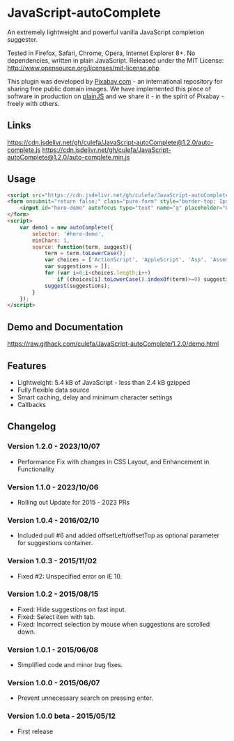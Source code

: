 JavaScript-autoComplete
===================

An extremely lightweight and powerful vanilla JavaScript completion suggester.

Tested in Firefox, Safari, Chrome, Opera, Internet Explorer 8+. No dependencies, written in plain JavaScript.
Released under the MIT License: http://www.opensource.org/licenses/mit-license.php

This plugin was developed by [Pixabay.com](https://pixabay.com/) - an international repository for sharing free public domain images.
We have implemented this piece of software in production on [plainJS](https://plainjs.com/) and we share it - in the spirit of Pixabay - freely with others.

## Links

https://cdn.jsdelivr.net/gh/culefa/JavaScript-autoComplete@1.2.0/auto-complete.js
https://cdn.jsdelivr.net/gh/culefa/JavaScript-autoComplete@1.2.0/auto-complete.min.js

## Usage
```html
<script src="https://cdn.jsdelivr.net/gh/culefa/JavaScript-autoComplete@1.2.0/auto-complete.min.js"></script>
<form onsubmit="return false;" class="pure-form" style="border-top: 1px solid #eee;border-bottom:1px solid #eee;background:#fafafa;margin:30px 0;padding:20px 10px;text-align:center">
    <input id="hero-demo" autofocus type="text" name="q" placeholder="Programming languages ..." style="width:100%;max-width:600px;outline:0">
</form>
<script>
    var demo1 = new autoComplete({
        selector: '#hero-demo',
        minChars: 1,
        source: function(term, suggest){
            term = term.toLowerCase();
            var choices = ['ActionScript', 'AppleScript', 'Asp', 'Assembly', 'BASIC', 'Batch', 'C', 'C++', 'CSS', 'Clojure', 'COBOL', 'ColdFusion', 'Erlang', 'Fortran', 'Groovy', 'Haskell', 'HTML', 'Java', 'JavaScript', 'Lisp', 'Perl', 'PHP', 'PowerShell', 'Python', 'Ruby', 'Scala', 'Scheme', 'SQL', 'TeX', 'XML'];
            var suggestions = [];
            for (var i=0;i<choices.length;i++)
                if (choices[i].toLowerCase().indexOf(term)>=0) suggestions.push(choices[i]);
            suggest(suggestions);
        }
    });
</script>
```
    

## Demo and Documentation

https://raw.githack.com/culefa/JavaScript-autoComplete/1.2.0/demo.html

## Features

* Lightweight: 5.4 kB of JavaScript - less than 2.4 kB gzipped
* Fully flexible data source
* Smart caching, delay and minimum character settings
* Callbacks

## Changelog

### Version 1.2.0 - 2023/10/07

* Performance Fix with changes in CSS Layout, and Enhancement in Functionality

### Version 1.1.0 - 2023/10/06

* Rolling out Update for 2015 - 2023 PRs

### Version 1.0.4 - 2016/02/10

* Included pull #6 and added offsetLeft/offsetTop as optional parameter for suggestions container.


### Version 1.0.3 - 2015/11/02

* Fixed #2: Unspecified error on IE 10.

### Version 1.0.2 - 2015/08/15

* Fixed: Hide suggestions on fast input.
* Fixed: Select item with tab.
* Fixed: Incorrect selection by mouse when suggestions are scrolled down.

### Version 1.0.1 - 2015/06/08

* Simplified code and minor bug fixes.

### Version 1.0.0 - 2015/06/07

* Prevent unnecessary search on pressing enter.

### Version 1.0.0 beta - 2015/05/12

* First release
